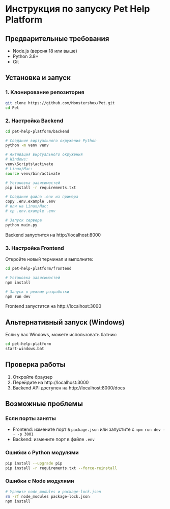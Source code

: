 # Инструкция по запуску Pet Help Platform

## Предварительные требования
- Node.js (версия 18 или выше)
- Python 3.8+
- Git

## Установка и запуск

### 1. Клонирование репозитория
```bash
git clone https://github.com/Monstershox/Pet.git
cd Pet
```

### 2. Настройка Backend

```bash
cd pet-help-platform/backend

# Создание виртуального окружения Python
python -m venv venv

# Активация виртуального окружения
# Windows:
venv\Scripts\activate
# Linux/Mac:
source venv/bin/activate

# Установка зависимостей
pip install -r requirements.txt

# Создание файла .env из примера
copy .env.example .env
# или на Linux/Mac:
# cp .env.example .env

# Запуск сервера
python main.py
```
Backend запустится на http://localhost:8000

### 3. Настройка Frontend

Откройте новый терминал и выполните:

```bash
cd pet-help-platform/frontend

# Установка зависимостей
npm install

# Запуск в режиме разработки
npm run dev
```
Frontend запустится на http://localhost:3000

## Альтернативный запуск (Windows)

Если у вас Windows, можете использовать батник:
```bash
cd pet-help-platform
start-windows.bat
```

## Проверка работы

1. Откройте браузер
2. Перейдите на http://localhost:3000
3. Backend API доступен на http://localhost:8000/docs

## Возможные проблемы

### Если порты заняты
- Frontend: измените порт в `package.json` или запустите с `npm run dev -- -p 3001`
- Backend: измените порт в файле `.env`

### Ошибки с Python модулями
```bash
pip install --upgrade pip
pip install -r requirements.txt --force-reinstall
```

### Ошибки с Node модулями
```bash
# Удалите node_modules и package-lock.json
rm -rf node_modules package-lock.json
npm install
```